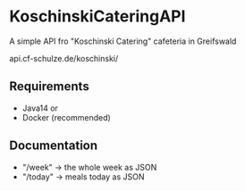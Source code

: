 # KoschinskiCateringAPI
A simple API fro "Koschinski Catering" cafeteria in Greifswald

api.cf-schulze.de/koschinski/

## Requirements
- Java14
or
- Docker (recommended)

## Documentation

- "/week" -> the whole week as JSON
- "/today" -> meals today as JSON
